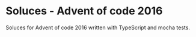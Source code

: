 <h1>Soluces - Advent of code 2016</h1>
Soluces for Advent of code 2016 written with TypeScript and mocha tests.